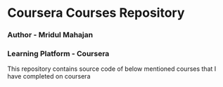 # Coursera Courses Repository
### Author - Mridul Mahajan
### Learning Platform - Coursera
This repository contains source code of below mentioned courses that I have completed on coursera
